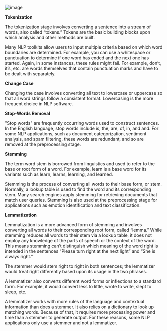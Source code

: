 ![image](https://user-images.githubusercontent.com/121180975/209099503-eecbc393-44ee-4949-aceb-2b208a17e8f8.png)

**Tokenization**

  The tokenization stage involves converting a sentence into a stream of words, also called “tokens.” Tokens are the basic building blocks upon which analysis and other methods are built. 

Many NLP toolkits allow users to input multiple criteria based on which word boundaries are determined. For example, you can use a whitespace or punctuation to determine if one word has ended and the next one has started. Again, in some instances, these rules might fail. For example, don’t, it’s, etc. are words themselves that contain punctuation marks and have to be dealt with separately.


**Change Case**

  Changing the case involves converting all text to lowercase or uppercase so that all word strings follow a consistent format. Lowercasing is the more frequent choice in NLP software.

**Stop-Words Removal**

  "Stop words" are frequently occurring words used to construct sentences. In the English language, stop words include is, the, are, of, in, and and. For some NLP applications, such as document categorization, sentiment analysis, and spam filtering, these words are redundant, and so are removed at the preprocessing stage. 


**Stemming**

  The term word stem is borrowed from linguistics and used to refer to the base or root form of a word. For example, learn is a base word for its variants such as learn, learns, learning, and learned. 
  
  Stemming is the process of converting all words to their base form, or stem. Normally, a lookup table is used to find the word and its corresponding stem. Many search engines apply stemming for retrieving documents that match user queries. Stemming is also used at the preprocessing stage for applications such as emotion identification and text classification.  



**Lemmatization**

  Lemmatization is a more advanced form of stemming and involves converting all words to their corresponding root form, called “lemma.” While stemming reduces all words to their stem via a lookup table, it does not employ any knowledge of the parts of speech or the context of the word. This means stemming can’t distinguish which meaning of the word right is intended in the sentences “Please turn right at the next light” and “She is always right.”

The stemmer would stem right to right in both sentences; the lemmatizer would treat right differently based upon its usage in the two phrases. 

A lemmatizer also converts different word forms or inflections to a standard form. For example, it would convert less to little, wrote to write, slept to sleep, etc. 

A lemmatizer works with more rules of the language and contextual information than does a stemmer. It also relies on a dictionary to look up matching words. Because of that, it requires more processing power and time than a stemmer to generate output. For these reasons, some NLP applications only use a stemmer and not a lemmatizer. 

